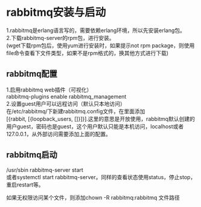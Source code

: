 # rabbitmq安装与启动

1.rabbitmq是erlang语言写的，需要依赖erlang环境，所以先安装erlang包。<br/>
2.下载rabbitmq-server的rpm包，进行安装。<br/>
(wget下载rpm包后，使用yum进行安装时，如果提示not rpm package，则使用file命令查看下文件类型，如果不是rpm格式的，换其他方式进行下载)

## rabbitmq配置
1.启用rabbitmq web插件（可视化）<br/>
rabbitmq-plugins enable rabbitmq_management<br/>
2.设置guest用户可以远程访问（默认只本地访问）<br/>
在/etc/rabbitmq/下新建rabbitmq.config文件，在里面添加<br/>
[{rabbit, [{loopback_users, []}]}].这里的意思是开放使用，rabbitmq默认创建的用户guest，密码也是guest，这个用户默认只能是本机访问，localhost或者127.0.0.1，从外部访问需要添加上面的配置。<br/>

## rabbitmq启动
/usr/sbin rabbitmq-server start<br/>
或者systemctl start rabbitmq-server。同样的查看状态使用status，停止stop，重启restart等。<br/>

如果无权限访问某个文件，则添加chown -R rabbitmq:rabbitmq 文件路径
